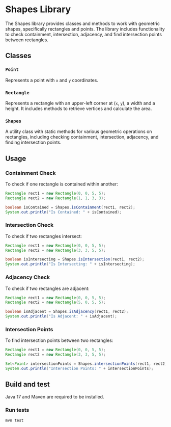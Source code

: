 # Shapes Library

The Shapes library provides classes and methods to work with geometric shapes, specifically rectangles and points. The library includes functionality to check containment, intersection, adjacency, and find intersection points between rectangles.

## Classes

### `Point`

Represents a point with `x` and `y` coordinates.

### `Rectangle`

Represents a rectangle with an upper-left corner at (`x`, `y`), a width and a height. It includes methods to retrieve vertices and calculate the area.

### `Shapes`

A utility class with static methods for various geometric operations on rectangles, including checking containment, intersection, adjacency, and finding intersection points.

## Usage

### Containment Check

To check if one rectangle is contained within another:

```java
Rectangle rect1 = new Rectangle(0, 0, 5, 5);
Rectangle rect2 = new Rectangle(1, 1, 3, 3);

boolean isContained = Shapes.isContainment(rect1, rect2);
System.out.println("Is Contained: " + isContained);
```
### Intersection Check

To check if two rectangles intersect:

```java
Rectangle rect1 = new Rectangle(0, 0, 5, 5);
Rectangle rect2 = new Rectangle(3, 3, 5, 5);

boolean isIntersecting = Shapes.isIntersection(rect1, rect2);
System.out.println("Is Intersecting: " + isIntersecting);
```

### Adjacency Check

To check if two rectangles are adjacent:

```java
Rectangle rect1 = new Rectangle(0, 0, 5, 5);
Rectangle rect2 = new Rectangle(5, 0, 5, 5);

boolean isAdjacent = Shapes.isAdjacency(rect1, rect2);
System.out.println("Is Adjacent: " + isAdjacent);
```

### Intersection Points

To find intersection points between two rectangles:

```java
Rectangle rect1 = new Rectangle(0, 0, 5, 5);
Rectangle rect2 = new Rectangle(3, 3, 5, 5);

Set<Point> intersectionPoints = Shapes.intersectionPoints(rect1, rect2);
System.out.println("Intersection Points: " + intersectionPoints);
```

## Build and test

Java 17 and Maven are required to be installed.

### Run tests
`mvn test`

